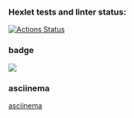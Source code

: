 ### Hexlet tests and linter status:
[![Actions Status](https://github.com/Darya0712/qa-auto-engineer-javascript-project-44/actions/workflows/hexlet-check.yml/badge.svg)](https://github.com/Darya0712/qa-auto-engineer-javascript-project-44/actions)

### badge 
<a href="https://codeclimate.com/github/Darya0712/qa-auto-engineer-javascript-project-44/maintainability"><img src="https://api.codeclimate.com/v1/badges/1c0b88f96cc58ded0708/maintainability" /></a>

### asciinema
<a href = "https://asciinema.org/connect/4fed4afb-4f05-42d8-b8e3-a792a4498e08">asciinema</a>